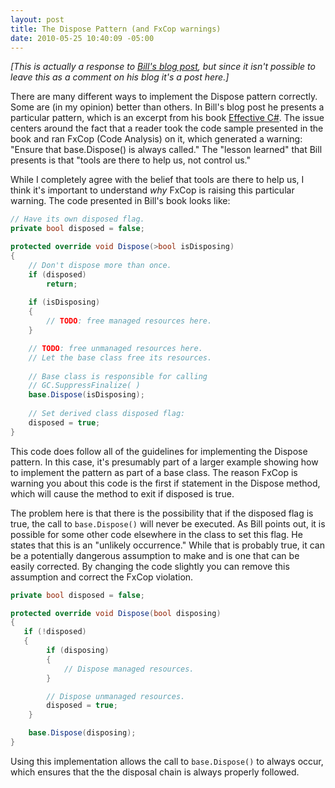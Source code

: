 ```yaml
---
layout: post
title: The Dispose Pattern (and FxCop warnings)
date: 2010-05-25 10:40:09 -05:00
---
```


*[This is actually a response to *[Bill's blog post](http://srtsolutions.com/public/item/254680)*, but since it isn't possible to leave this as a comment on his blog it's a post here.]*

There are many different ways to implement the Dispose pattern correctly. Some are (in my opinion) better than others. In Bill's blog post he presents a particular pattern, which is an excerpt from his book [Effective C#](http://amzn.to/28JyfJh). The issue centers around the fact that a reader took the code sample presented in the book and ran FxCop (Code Analysis) on it, which generated a warning: "Ensure that base.Dispose() is always called." The "lesson learned" that Bill presents is that "tools are there to help us, not control us."

While I completely agree with the belief that tools are there to help us, I think it's important to understand *why* FxCop is raising this particular warning. The code presented in Bill's book looks like:

```csharp
// Have its own disposed flag.
private bool disposed = false;  

protected override void Dispose(>bool isDisposing)  
{  
    // Don't dispose more than once.  
    if (disposed)  
        return;  
    
    if (isDisposing)  
    {  
        // TODO: free managed resources here.  
    }

    // TODO: free unmanaged resources here.  
    // Let the base class free its resources.  
    
    // Base class is responsible for calling  
    // GC.SuppressFinalize( )  
    base.Dispose(isDisposing);  
    
    // Set derived class disposed flag:  
    disposed = true;  
}
```

This code does follow all of the guidelines for implementing the Dispose pattern. In this case, it's presumably part of a larger example showing how to implement the pattern as part of a base class. The reason FxCop is warning you about this code is the first if statement in the Dispose method, which will cause the method to exit if disposed is true.

The problem here is that there is the possibility that if the disposed flag is true, the call to `base.Dispose()` will never be executed. As Bill points out, it is possible for some other code elsewhere in the class to set this flag. He states that this is an "unlikely occurrence." While that is probably true, it can be a potentially dangerous assumption to make and is one that can be easily corrected. By changing the code slightly you can remove this assumption and correct the FxCop violation. 

```csharp
private bool disposed = false;  

protected override void Dispose(bool disposing)  
{  
   if (!disposed)  
   {  
        if (disposing)  
        {  
            // Dispose managed resources.  
        }  

        // Dispose unmanaged resources.  
        disposed = true;  
    }  

    base.Dispose(disposing);  
}  

```

Using this implementation allows the call to `base.Dispose()` to always occur, which ensures that the the disposal chain is always properly followed.